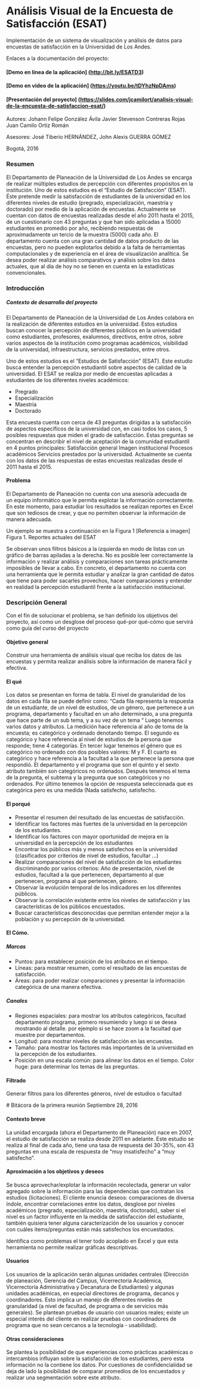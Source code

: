 # Análisis Visual de la Encuesta de Satisfacción (ESAT)
Implementación de un sistema de visualización y análisis de datos para encuestas de satisfacción en la Universidad de Los Andes.

Enlaces a la documentación del proyecto:

#### [Demo en línea de la aplicación] (http://bit.ly/ESATD3)

#### [Demo en video de la aplicación] (https://youtu.be/tDYhzNpDAms)

#### [Presentación del proyecto] (https://slides.com/jcamilort/analisis-visual-de-la-encuesta-de-satisfaccion-esat/)


Autores:
Johann Felipe González Ávila
Javier Stevenson Contreras Rojas
Juan Camilo Ortiz Román

Asesores:
José Tiberio HERNÁNDEZ, John Alexis GUERRA GÓMEZ


Bogotá, 2016

### Resumen

El Departamento de Planeación de la Universidad de Los Andes se encarga de realizar múltiples estudios de percepción con diferentes propósitos en la institución. Uno de estos estudios es el “Estudio de Satisfacción” (ESAT). Éste pretende medir la satisfacción de estudiantes de la universidad en los diferentes niveles de estudio (pregrado, especialización, maestría y doctorado) por medio de la aplicación de encuestas.
Actualmente se cuentan con datos de encuestas realizadas desde el año 2011 hasta el 2015, de un cuestionario con 43 preguntas y que han sido aplicadas a 15000 estudiantes en promedio por año, recibiendo respuestas de aproximadamente un tercio de la muestra (5000) cada año.
El departamento cuenta con una gran cantidad de datos producto de las encuestas, pero no pueden explotarlos debido a la falta de herramientas computacionales y de experiencia en el área de visualización analítica. Se desea poder realizar análisis comparativos y análisis sobre los datos actuales, que al día de hoy no se tienen en cuenta en la estadísticas convencionales.

### Introducción
##### Contexto de desarrollo del proyecto
El Departamento de Planeación de la Universidad de Los Andes colabora en la realización de diferentes estudios en la universidad. Estos estudios buscan conocer la percepción de diferentes públicos en la universidad como estudiantes, profesores, exalumnos, directivos, entre otros, sobre varios aspectos de la institución como programas académicos, visibilidad de la universidad, infraestructura, servicios prestados, entre otros.

Uno de estos estudios es el “Estudios de Satisfacción” (ESAT). Este estudio busca entender la percepción estudiantil sobre aspectos de calidad de la universidad. El ESAT se realiza por medio de encuestas aplicadas a estudiantes de los diferentes niveles académicos:
- Pregrado
- Especialización
- Maestría
- Doctorado

Esta encuesta cuenta con cerca de 43 preguntas dirigidas a la satisfacción de aspectos específicos de la universidad con, en casi todos los casos, 5 posibles respuestas que miden el grado de satisfacción. Estas preguntas se concentran en describir el nivel de aceptación de la comunidad estudiantil en 4 puntos principales:
Satisfacción general
Imagen institucional
Procesos académicos
Servicios prestados por la universidad.
Actualmente se cuenta con los datos de las respuestas de estas encuestas realizadas desde el 2011 hasta el 2015.


#### Problema
El Departamento de Planeación no cuenta con una asesoría adecuada de un equipo informático que le permita explotar la información correctamente. En este momento, para estudiar los resultados se realizan reportes en Excel que son tediosos de crear, y que no permiten observar la información de manera adecuada. 

Un ejemplo se muestra a continuación en la Figura 1
[Referencia a imagen]
Figura 1. Reportes actuales del ESAT

Se observan unos filtros básicos a la izquierda en modo de listas con un gráfico de barras apiladas a la derecha. No es posible leer correctamente la información y realizar análisis y comparaciones son tareas prácticamente imposibles de llevar a cabo.
En concreto, el departamento no cuenta con una herramienta que le permita estudiar y analizar la gran cantidad de datos que tiene para poder sacarles provechos, hacer comparaciones y entender en realidad la percepción estudiantil frente a la satisfacción institucional.


### Descripción General
Con el fin de solucionar el problema, se han definido los objetivos del proyecto, así como un desglose del proceso qué-por qué-cómo que servirá como guía del curso del proyecto

#### Objetivo general
Construir una herramienta de análisis visual que reciba los datos de las encuestas y permita realizar análisis sobre la información de manera fácil y efectiva.

#### El qué
Los datos se presentan en forma de tabla. El nivel de granularidad de los datos en cada fila se puede definir como: 
“Cada fila representa la respuesta de un estudiante, de un nivel de estudios, de un género, que pertenece a un programa, departamento y facultad en un año determinado, a una pregunta que hace parte de un sub tema, y a su vez de un tema “
Luego tenemos varios datos y atributos. La medición hace referencia al año de toma de la encuesta; es categórico y ordenado denotando tiempo. El segundo es categórico y hace referencia al nivel de estudios de la persona que responde; tiene 4 categorías. En tercer lugar tenemos el género que es categórico no ordenado con dos posibles valores: M y F. El cuarto es categórico y hace referencia a la facultad a la que pertenece la persona que respondió. El departamento y el programa que son el quinto y el sexto atributo también son categóricos no ordenados. Después tenemos el tema de la pregunta, el subtema y la pregunta que son categóricos y no ordenados. Por último tenemos la opción de respuesta seleccionada que es categórica pero es una medida (Nada satisfecho, satisfecho.

#### El porqué
- Presentar el resumen del resultado de las encuestas de satisfacción.
- Identificar los factores más fuertes de la universidad en la percepción de los estudiantes.
- Identificar los factores con mayor oportunidad de mejora en la universidad en la percepción de los estudiantes
- Encontrar los públicos más y menos satisfechos en la universidad (clasificados por criterios de nivel de estudios, facultar …)
- Realizar comparaciones del nivel de satisfacción de los estudiantes discriminando por varios criterios: Año de presentación, nivel de estudios, facultad a la que pertenecen, departamento al que pertenecen, programa al que pertenecen, género.
- Observar la evolución temporal de los indicadores en los diferentes públicos.
- Observar la correlación existente entre los niveles de satisfacción y las características de los públicos encuestados.
- Buscar características desconocidas que permitan entender mejor a la población y  su percepción de la universidad.

#### El Cómo.

##### Marcas
- Puntos: para establecer posición de los atributos en el tiempo.
- Líneas: para mostrar resumen, como el resultado de las encuestas de satisfacción.
- Áreas: para poder realizar comparaciones y presentar la información categórica de una manera efectiva.

##### Canales
- Regiones espaciales: para mostrar los atributos categóricos, facultad departamento programa, primero resumiendo y luego si se desea mostrando al detalle. por ejemplo si se hace zoom a la facultad que muestre por departamentos.
- Longitud: para mostrar niveles de satisfacción en las encuestas.
- Tamaño: para mostrar los factores más importantes de la universidad en la percepción de los estudiantes.
- Posición en una escala común: para alinear los datos en el tiempo.
Color huge:  para determinar los temas de las preguntas.

#### Filtrado
Generar filtros para los diferentes géneros, nivel de estudios o facultad

<Mock Up y primeras propuestas>
# Bitácora de la primera reunión
Septiembre 28, 2016

#### Contexto breve

La unidad encargada (ahora el Departamento de Planeación) nace en 2007, el estudio de satisfacción se realiza desde 2011 en adelante. Este estudio se realiza al final de cada año, tiene una tasa de respuesta del 30-35%, son 43 preguntas en una escala de respuesta de “muy insatisfecho” a “muy satisfecho”.
#### Aproximación a los objetivos y deseos
Se busca aprovechar/explotar la información recolectada, generar un valor agregado sobre la información para las dependencias que contratan los estudios (licitaciones).
El cliente enuncia deseos: comparaciones de diversa índole, encontrar correlaciones entre los datos, desglose por niveles académicos (pregrado, especialización, maestría, doctorado), saber si el nivel es un factor influyente en la medida de satisfacción del estudiante, también quisiera tener alguna caracterización de los usuarios y conocer con cuáles items/preguntas están más satisfechos los encuestados.

Identifica como problemas el tener todo acoplado en Excel y que esta herramienta no permite realizar gráficas descriptivas.

#### Usuarios
Los usuarios de la aplicación serán algunas unidades centrales (Dirección de planeación, Gerencia del Campus, Vicerrectoría Académica, Vicerrectoría Administrativa y Decanatura de Estudiantes) y algunas unidades académicas, en especial directores de programa, decanos y coordinadores. Esto implica un manejo de diferentes niveles de granularidad (a nivel de facultad, de programa o de servicios más generales). Se plantean pruebas de usuario con usuarios reales; existe un especial interés del cliente en realizar pruebas con coordinadores de programa que no sean cercanos a la tecnología - usabilidad).
#### Otras consideraciones
Se plantea la posibilidad de que experiencias como prácticas académicas o intercambios influyan sobre la satisfacción de los estudiantes, pero esta información no la contiene los datos. Por cuestiones de confidencialidad se deja de lado la posibilidad de comparar promedios de los encuestados y realizar una segmentación sobre este atributo.

